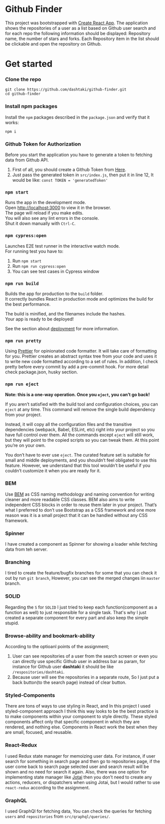 # Github Finder

This project was bootstrapped with [Create React App](https://github.com/facebook/create-react-app). 
The application shows the repositories of a user as a list based on Github user search and for each repo the following information should be displayed:
Repository name, the number of stars and forks. Each Repository item in the list should be clickable and open the repository on Github.

# Get started

### Clone the repo

```shell
git clone https://github.com/dashtaki/github-finder.git
cd github-finder
```

### Install npm packages

Install the `npm` packages described in the `package.json` and verify that it works:

```shell
npm i
```
### Github Token for Authorization
Before you start the application you have to generate a token to fetching data from Github API.
1. First of all, you should create a Github Token from [Here](https://docs.github.com/en/github/authenticating-to-github/creating-a-personal-access-token). 
2. Just pass the generated token in `src/index.js`, then put it in line 12, It would be like: 
   `const TOKEN = 'generatedToken'`

### `npm start`

Runs the app in the development mode.\
Open [http://localhost:3000](http://localhost:3000) to view it in the browser.\
The page will reload if you make edits.\
You will also see any lint errors in the console.\
Shut it down manually with `Ctrl-C`.

### `npm cypress:open`

Launches E2E test runner in the interactive watch mode.\
For running test you have to:

1. Run `npm start`
2. Run `npm run cypress:open`
3. You can see test cases in Cypress window

### `npm run build`

Builds the app for production to the `build` folder.\
It correctly bundles React in production mode and optimizes the build for the best performance.

The build is minified, and the filenames include the hashes.\
Your app is ready to be deployed!

See the section about [deployment](https://facebook.github.io/create-react-app/docs/deployment) for more information.

### `npm run pretty`

Using [Prettier](https://prettier.io/) for opinionated code formatter.
It will take care of formatting for you.
Prettier creates an abstract syntax tree from your code and uses it to write new code formatted according to a set of rules.
In addition, I check pretty before every commit by add a pre-commit hook. For more detail check package.json, husky section.

### `npm run eject`

**Note: this is a one-way operation. Once you `eject`, you can’t go back!**

If you aren’t satisfied with the build tool and configuration choices, you can `eject` at any time. This command will remove the single build dependency from your project.

Instead, it will copy all the configuration files and the transitive dependencies (webpack, Babel, ESLint, etc) right into your project so you have full control over them. All the commands except `eject` will still work, but they will point to the copied scripts so you can tweak them. At this point you’re on your own.

You don’t have to ever use `eject`. The curated feature set is suitable for small and middle deployments, and you shouldn’t feel obligated to use this feature. However, we understand that this tool wouldn’t be useful if you couldn’t customize it when you are ready for it.

### BEM

Use [BEM](http://getbem.com/introduction/) as CSS naming methodology and naming convention for writing cleaner and more readable CSS classes.
BEM also aims to write independent CSS blocks in order to reuse them later in your project.
That’s what I preferred to don’t use Bootstrap as a CSS framework and one more reason was it is a small project that it can be handled without any CSS framework.

### Spinner

I have created a component as Spinner for showing a loader while fetching data from teh server.

### Branching

I tired to create the feature/bugfix branches for some that you can check it out by run
`git branch`, However, you can see the merged changes iin `master` branch.

### SOLID

Regarding the `S` for `SOLID` I just tried to keep each function(component as a function as well) to
just responsible for a single task. That's why I just created a separate component for every part
and also keep the simple stupid.

### Browse-ability and bookmark-ability

According to the optioanl points of the assignment; 
1. User can see repositories of a user from the search screen or even you can directly
use specific Github user in address bar as param, for instance for Github user **dashtaki** it should be
like `/respositories/dashtaki`.
2. Because user will see the repositories in a separate route, So I just put a back button(to the search page) instead of clear button. 

### Styled-Components

There are tons of ways to use styling in React, and In this project I used styled-component approach I think this way looks to be the best practice is to make components within
your component to style directly. These styled components affect only
that specific component in which they are rendered, and nothing else. Components in React work the best when they are small, focused, and reusable.

### React-Redux

I used Redux state manager for memoizing user data. For instance, if user search for something in search page
and then go to repositories page, if the user come back to search page selected user and search result will be shown 
and no need for search it again. Also, there was one option for implementing state manager like [Jotai](https://github.com/pmndrs/jotai)
then you don’t need to create any actions, reducers, or dispatchers when using Jotai, but I would rather to use `react-redux` according to the assignment.

### GraphQL

I used GraphQl for fetching data, You can check the queries for fetching `users` and `repositories` from `src/qraphql/queries/`.
